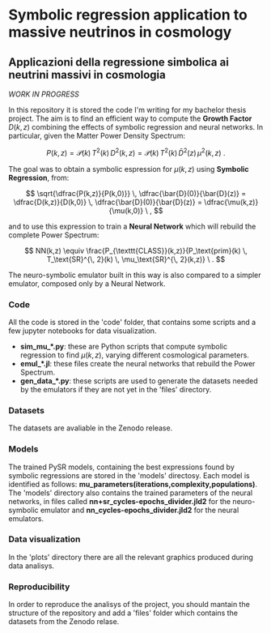 # Symbolic regression application to massive neutrinos in cosmology
## Applicazioni della regressione simbolica ai neutrini massivi in cosmologia

_WORK IN PROGRESS_

In this repository it is stored the code I'm writing for my bachelor thesis project. The aim is to find an efficient way to compute the **Growth Factor** $D(k,z)$ combining the effects of symbolic regression and neural networks.
In particular, given the Matter Power Density Spectrum:

$$ P(k,z) = \mathcal{P}(k) \, T^2(k) \, D^2(k,z) = \mathcal{P}(k) \, T^2(k) \, \bar{D}^2(z) \, \mu^2(k,z) \ . $$

The goal was to obtain a symbolic espression for $\mu(k,z)$ using **Symbolic Regression**, from:

$$ \sqrt{\dfrac{P(k,z)}{P(k,0)}} \, \dfrac{\bar{D}(0)}{\bar{D}(z)}  = \dfrac{D(k,z)}{D(k,0)} \, \dfrac{\bar{D}(0)}{\bar{D}(z)} = \dfrac{\mu(k,z)}{\mu(k,0)} \ , $$

and to use this expression to train a **Neural Network** which will rebuild the complete Power Spectrum:

$$ NN(k,z) \equiv \frac{P_{\texttt{CLASS}}(k,z)}{P_\text{prim}(k) \, T_\text{SR}^{\, 2}(k) \, \mu_\text{SR}^{\, 2}(k,z)} \ . $$

The neuro-symbolic emulator built in this way is also compared to a simpler emulator, composed only by a Neural Network.


### Code
All the code is stored in the 'code' folder, that contains some scripts and a few jupyter notebooks for data visualization.
- **sim_mu_*.py**: these are Python scripts that compute symbolic regression to find $\mu(k,z)$, varying different cosmological parameters.
- **emul_*.jl**: these files create the neural networks that rebuild the Power Spectrum.
- **gen_data_*.py**: these scripts are used to generate the datasets needed by the emulators if they are not yet in the 'files' directory.

### Datasets
The datasets are avaliable in the Zenodo release.

### Models
The trained PySR models, containing the best expressions found by symbolic regressions are stored in the 'models' directosy. Each model is identified as follows: **mu_parameters(iterations,complexity,populations)**.
The 'models' directory also contains the trained parameters of the neural networks, in files called **nn+sr_cycles-epochs_divider.jld2** for the neuro-symbolic emulator and **nn_cycles-epochs_divider.jld2** for the neural emulators.

### Data visualization
In the 'plots' directory there are all the relevant graphics produced during data analisys.

### Reproducibility
In order to reproduce the analisys of the project, you should mantain the structure of the repository and add a 'files' folder which contains the datasets from the Zenodo relase.